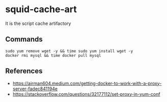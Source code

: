 # squid-cache-art

It is the script cache artifactory

## Commands

```shell
sudo yum remove wget -y && time sudo yum install wget -y
docker rmi mysql && time docker pull mysql
```

## References

- <https://airman604.medium.com/getting-docker-to-work-with-a-proxy-server-fadec841194e>
- <https://stackoverflow.com/questions/32177112/set-proxy-in-yum-conf>
